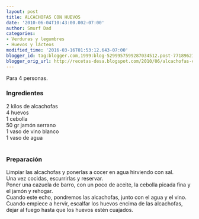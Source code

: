 ```yaml
---
layout: post
title: ALCACHOFAS CON HUEVOS
date: '2010-06-04T10:43:00.002-07:00'
author: Smurf Dad
categories:
- Verduras y legumbres
- Huevos y lácteos
modified_time: '2016-03-16T01:53:12.643-07:00'
blogger_id: tag:blogger.com,1999:blog-5299957599287034512.post-7718962145573934358
blogger_orig_url: http://recetas-desa.blogspot.com/2010/06/alcachofas-con-huevos.html
---
```


Para 4 personas.<br /><h3>Ingredientes</h3>2 kilos de alcachofas<br />4 huevos<br />1 cebolla<br />50 gr jamón serrano<br />1 vaso de vino blanco<br />1 vaso de agua<br /><br /><h3>Preparación</h3>Limpiar las alcachofas y ponerlas a cocer en agua hirviendo con sal.<br />Una vez cocidas, escurrirlas y reservar.<br />Poner una cazuela de barro, con un poco de aceite, la cebolla picada fina y el jamón y rehogar.<br />Cuando este echo, pondremos las alcachofas, junto con el agua y el vino.<br />Cuando empiece a hervir, escalfar los huevos encima de las alcachofas, dejar al fuego hasta que los huevos estén cuajados.
